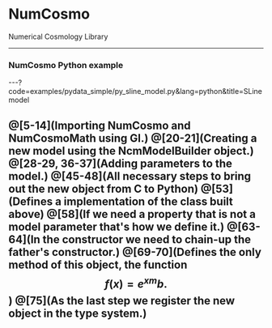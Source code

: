 # NumCosmo 

Numerical Cosmology Library

---

### NumCosmo Python example

---?code=examples/pydata_simple/py_sline_model.py&lang=python&title=SLine model

@[5-14](Importing NumCosmo and NumCosmoMath using GI.)
@[20-21](Creating a new model using the NcmModelBuilder object.)
@[28-29, 36-37](Adding parameters to the model.)
@[45-48](All necessary steps to bring out the new object from C to Python)
@[53](Defines a implementation of the class built above)
@[58](If we need a property that is not a model parameter that's how we define it.)
@[63-64](In the constructor we need to chain-up the father's constructor.)
@[69-70](Defines the only method of this object, the function $$f(x) = e^{x m}b.$$)
@[75](As the last step we register the new object in the type system.)
---


